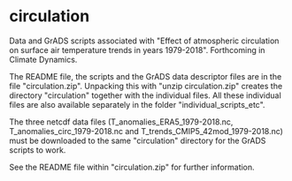 # circulation
Data and GrADS scripts associated with "Effect of atmospheric circulation on surface air temperature trends in years 1979-2018". Forthcoming in Climate Dynamics.

The README file, the scripts and the GrADS data descriptor files are in the file "circulation.zip". Unpacking this with "unzip circulation.zip" creates the directory "circulation" together with the individual files. All these individual files are also available separately in the folder "individual_scripts_etc".

The three netcdf data files (T_anomalies_ERA5_1979-2018.nc, T_anomalies_circ_1979-2018.nc and T_trends_CMIP5_42mod_1979-2018.nc) must be downloaded to the same "circulation" directory for the GrADS scripts to work.

See the README file within "circulation.zip" for further information.
